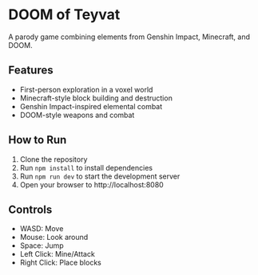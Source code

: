 # DOOM of Teyvat

A parody game combining elements from Genshin Impact, Minecraft, and DOOM.

## Features
- First-person exploration in a voxel world
- Minecraft-style block building and destruction
- Genshin Impact-inspired elemental combat
- DOOM-style weapons and combat

## How to Run
1. Clone the repository
2. Run `npm install` to install dependencies
3. Run `npm run dev` to start the development server
4. Open your browser to http://localhost:8080

## Controls
- WASD: Move
- Mouse: Look around
- Space: Jump
- Left Click: Mine/Attack
- Right Click: Place blocks